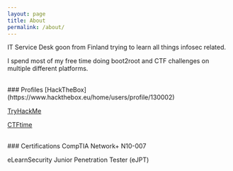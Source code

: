 ```yaml
---
layout: page
title: About
permalink: /about/
---
```


IT Service Desk goon from Finland trying to learn all things infosec related.

I spend most of my free time doing boot2root and CTF challenges on multiple different platforms.

<br/>
### Profiles
[HackTheBox](https://www.hackthebox.eu/home/users/profile/130002)

[TryHackMe](https://tryhackme.com/p/joona)

[CTFtime](https://ctftime.org/team/106279)

<br/>
### Certifications
CompTIA Network+ N10-007

eLearnSecurity Junior Penetration Tester (eJPT)

